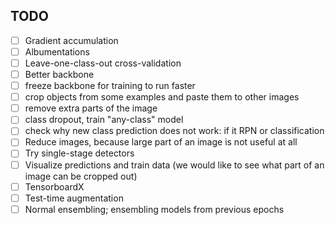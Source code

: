 ## TODO

- [ ] Gradient accumulation
- [ ] Albumentations
- [ ] Leave-one-class-out cross-validation
- [ ] Better backbone
- [ ] freeze backbone for training to run faster
- [ ] crop objects from some examples and paste them to other images
- [ ] remove extra parts of the image
- [ ] class dropout, train "any-class" model
- [ ] check why new class prediction does not work: if it RPN or classification
- [ ] Reduce images, because large part of an image is not useful at all
- [ ] Try single-stage detectors
- [ ] Visualize predictions and train data (we would like to see what part of an image can be cropped out)
- [ ] TensorboardX
- [ ] Test-time augmentation
- [ ] Normal ensembling; ensembling models from previous epochs
